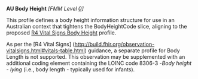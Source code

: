 **AU Body Height** *[FMM Level [0](guidance.html)]*

This profile defines a body height information structure for use in an Australian context that tightens the BodyHeightCode slice, aligning to the proposed [R4 Vital Signs Body Height](http://build.fhir.org/bodyheight.html) profile.

As per the [R4 Vital Signs] (http://build.fhir.org/observation-vitalsigns.html#vitals-table.html) guidance, a separate profile for Body Length is not supported. This observation may be supplemented with an additional coding element containing the LOINC code 8306-3 -*Body height - lying* (i.e., body length - typically used for infants).